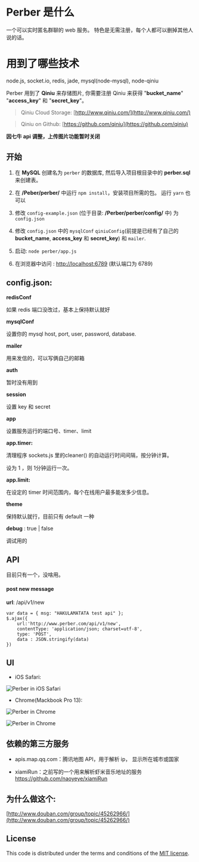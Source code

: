 # Perber 是什么

 一个可以实时匿名群聊的 web 服务。
 特色是无需注册，每个人都可以删掉其他人说的话。

# 用到了哪些技术

node.js, socket.io, redis, jade, mysql(node-mysql), node-qiniu

Perber 用到了 **Qiniu** 来存储图片, 你需要注册 Qiniu 来获得 "**bucket_name**" "**access_key**" 和 "**secret_key**"。

> Qiniu Cloud Storage: [http://www.qiniu.com/](http://www.qiniu.com/) 

> Qiniu on Github: [https://github.com/qiniu](https://github.com/qiniu)

**因七牛 api 调整，上传图片功能暂时关闭**



## 开始

1. 在 **MySQL** 创建名为 `perber` 的数据库, 然后导入项目根目录中的 **perber.sql** 来创建表。

2. 在 **/Peber/perber/** 中运行 `npm install`，安装项目所需的包。
   运行 `yarn` 也可以

3. 修改 `config-example.json` (位于目录: **/Perber/perber/config/** 中) 为 `config.json`

4. 修改 `config.json` 中的 `mysqlConf` `qiniuConfig`(前提是已经有了自己的 **bucket_name**, **access_key** 和 **secret_key**) 和 `mailer`.

5. 启动: `node perber/app.js`

6. 在浏览器中访问 : [http://localhost:6789](http://localhost:6789) (默认端口为 6789)




## config.json:

**redisConf**

如果 redis 端口没改过，基本上保持默认就好

**mysqlConf**

设置你的 mysql host, port, user, password, database.


**mailer**

用来发信的，可以写俩自己的邮箱

**auth**

暂时没有用到

**session**

设置 key 和 secret

**app**

设置服务运行的端口号、timer、limit

**app.timer:**

清理程序 sockets.js 里的cleaner() 的自动运行时间间隔，按分钟计算。

设为 1 ，则 1分钟运行一次。

**app.limit:**

在设定的 timer 时间范围内，每个在线用户最多能发多少信息。

**theme**

保持默认就行，目前只有 default 一种

**debug** : true | false

调试用的





## API

目前只有一个，没啥用。

#### post new message

**url**: /api/v1/new

```
var data = { msg: "HAKULAMATATA test api" };
$.ajax({
    url:'http://www.perber.com/api/v1/new',
    contentType: 'application/json; charset=utf-8',
    type: 'POST',
    data : JSON.stringify(data)
})
```






## UI

* iOS Safari:

![Perber in iOS Safari](http://ww2.sinaimg.cn/large/61b8bbf4tw1eg3q0lcsc5j20cn0m8dhz.jpg)

* Chrome(Mackbook Pro 13):

![Perber in Chrome](http://ww1.sinaimg.cn/large/61b8bbf4tw1eg3okf24rij21340vk0yl.jpg)

![Perber in Chrome](http://ww1.sinaimg.cn/large/61b8bbf4tw1eg3olvkq95j20on0q60vm.jpg)


## 依赖的第三方服务

- apis.map.qq.com：腾讯地图 API，用于解析 ip， 显示所在城市或国家

- xiamiRun：之前写的一个用来解析虾米音乐地址的服务 https://github.com/naoyeye/xiamiRun


## 为什么做这个:
[http://www.douban.com/group/topic/45262966/](http://www.douban.com/group/topic/45262966/)

## License

This code is distributed under the terms and conditions of the [MIT license](LICENSE).


